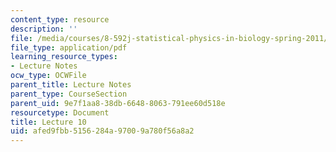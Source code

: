 ```yaml
---
content_type: resource
description: ''
file: /media/courses/8-592j-statistical-physics-in-biology-spring-2011/afed9fbb5156284a97009a780f56a8a2_MIT8_592JS11_lec10.pdf
file_type: application/pdf
learning_resource_types:
- Lecture Notes
ocw_type: OCWFile
parent_title: Lecture Notes
parent_type: CourseSection
parent_uid: 9e7f1aa8-38db-6648-8063-791ee60d518e
resourcetype: Document
title: Lecture 10
uid: afed9fbb-5156-284a-9700-9a780f56a8a2
---
```

